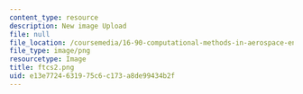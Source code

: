 ```yaml
---
content_type: resource
description: New image Upload
file: null
file_location: /coursemedia/16-90-computational-methods-in-aerospace-engineering-spring-2014/e13e7724631975c6c173a8de99434b2f_ftcs2.png
file_type: image/png
resourcetype: Image
title: ftcs2.png
uid: e13e7724-6319-75c6-c173-a8de99434b2f
---
```

